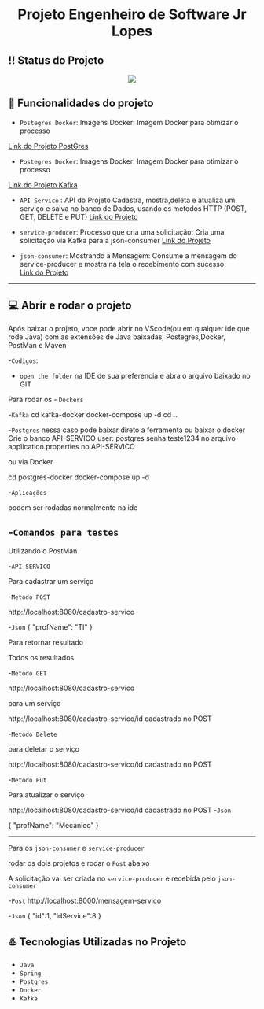<h1 align="center"> Projeto Engenheiro de Software Jr Lopes</h1>

## :bangbang: Status do Projeto
<p align="center">
<img src="http://img.shields.io/static/v1?label=STATUS&message=EM%20DESENVOLVIMENTO&color=GREEN&style=for-the-badge"/>
</p>

## :hammer: Funcionalidades do projeto

- `Postegres Docker`: Imagens Docker: 
Imagem Docker para otimizar o processo  

<a href="https://github.com/gbacharel/Lopes-Teste/tree/master/postgres-docker">Link do Projeto PostGres</a>

- `Postegres Docker`: Imagens Docker: 
Imagem Docker para otimizar o processo  

<a href="https://github.com/gbacharel/Lopes-Teste/tree/master/kafka-docker">Link do Projeto Kafka</a>

- `API Servico` : API do Projeto
Cadastra, mostra,deleta e atualiza um serviço e salva no banco de Dados, usando os metodos HTTP (POST, GET, DELETE e PUT)
<a href="https://github.com/gbacharel/Lopes-Teste/tree/master/API-SERVICO">Link do Projeto</a>

- `service-producer`: Processo que cria uma solicitação: 
Cria uma solicitação via Kafka para a json-consumer 
<a href="https://github.com/gbacharel/Lopes-Teste/tree/master/service-producer">Link do Projeto</a>

- `json-consumer`: Mostrando a Mensagem: 
Consume a mensagem do service-producer e mostra na tela o recebimento com sucesso  
<a href="https://github.com/gbacharel/Lopes-Teste/tree/master/json-consumer">Link do Projeto</a>

-----------------------------------------------------------------------------------------------------------------------------
## :computer: Abrir e rodar o projeto 
Após baixar o projeto, voce pode abrir no VScode(ou em qualquer ide que rode Java) 
com as extensões de Java baixadas, Postegres,Docker, PostMan e Maven 

-`Codigos`:

- `open the folder` na IDE de sua preferencia e abra o arquivo baixado no GIT 

Para rodar os - `Dockers`

-`Kafka`
cd kafka-docker 
docker-compose up -d 
cd ..

-`Postgres`
nessa caso pode baixar direto a ferramenta ou baixar o docker 
Crie o banco API-SERVICO 
user: postgres 
senha:teste1234
no arquivo application.properties no API-SERVICO 

ou via Docker 

cd postgres-docker 
docker-compose up -d

-`Aplicações`

podem ser rodadas normalmente na ide 

-`Comandos para testes`
----------------------------------------------------------------------------------------------------------------

Utilizando o PostMan 

-`API-SERVICO`

Para cadastrar um serviço 

-`Metodo POST` 

http://localhost:8080/cadastro-servico

-`Json` 
{
    "profName": "TI"
}

Para retornar resultado 

Todos os resultados 

-`Metodo GET` 

http://localhost:8080/cadastro-servico

para um serviço 

http://localhost:8080/cadastro-servico/id cadastrado no POST 

-`Metodo Delete`

para deletar o serviço 

http://localhost:8080/cadastro-servico/id cadastrado no POST 

-`Metodo Put`

Para atualizar o serviço

http://localhost:8080/cadastro-servico/id cadastrado no POST 
-`Json`

{
    "profName": "Mecanico"
}

-------------------------------------------------------------------------------------------------
Para os `json-consumer` e `service-producer`

rodar os dois projetos e rodar o `Post` abaixo 

A solicitação vai ser criada no `service-producer` e recebida pelo `json-consumer`

-`Post` http://localhost:8000/mensagem-servico 

-`Json`
{
    "id":1,
    "idService":8
}

## :hotsprings: Tecnologias Utilizadas no Projeto
-  `Java`
-  `Spring`
-  `Postgres`
-  `Docker`
-  `Kafka`
